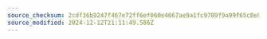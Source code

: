 ```yaml
---
source_checksum: 2cdf36b9247f467e72ff6ef060e4667ae9a1fc9709f9a99f65c8e8e12495026b
source_modified: 2024-12-12T21:11:49.586Z
---
```


